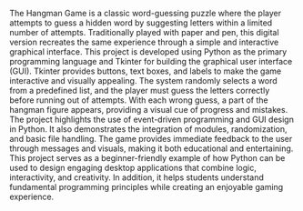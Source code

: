 The Hangman Game is a classic word-guessing puzzle where the player attempts to guess a hidden word by suggesting letters within a limited number of attempts. 
Traditionally played with paper and pen, this digital version recreates the same experience through a simple and interactive graphical interface.
This project is developed using Python as the primary programming language and Tkinter for building the graphical user interface (GUI). 
Tkinter provides buttons, text boxes, and labels to make the game interactive and visually appealing. 
The system randomly selects a word from a predefined list, and the player must guess the letters correctly before running out of attempts. 
With each wrong guess, a part of the hangman figure appears, providing a visual cue of progress and mistakes.
The project highlights the use of event-driven programming and GUI design in Python. It also demonstrates the integration of modules, randomization, and basic file handling. 
The game provides immediate feedback to the user through messages and visuals, making it both educational and entertaining.
This project serves as a beginner-friendly example of how Python can be used to design engaging desktop applications that combine logic, interactivity, and creativity. 
In addition, it helps students understand fundamental programming principles while creating an enjoyable gaming experience.
